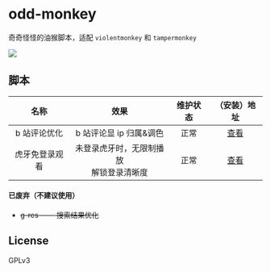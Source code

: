 # odd-monkey

奇奇怪怪的油猴脚本，适配 `violentmonkey` 和 `tampermonkey`

<a href='https://greasyfork.org/zh-CN/users/153913' target='_blank'>
  <img src='https://img.shields.io/badge/Download-GreasyFork?logo=Tampermonkey&style=for-the-badge'>
</a>

## 脚本

|      名称      |                    效果                     | 维护状态 |                                  （安装）地址                                  |
| :------------: | :-----------------------------------------: | :------: | :----------------------------------------------------------------------------: |
|  b 站评论优化  |           b 站评论显 ip 归属&调色           |   正常   | <a href='https://greasyfork.org/zh-CN/scripts/477707' target='_blank'>查看</a> |
| 虎牙免登录观看 | 未登录虎牙时，无限制播放<br> 解锁登录清晰度 |   正常   |   <a href=https://greasyfork.org/zh-CN/scripts/33481 target=_blank>查看</a>    |

#### 已废弃（不建议使用）

- ~~g-res —— 搜索结果优化~~

## License

GPLv3
